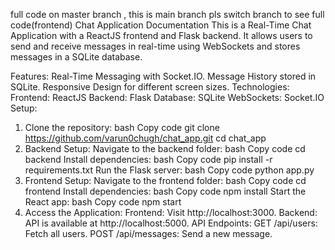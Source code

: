 full code on master branch , this is main branch pls switch branch to see full code(frontend)
Chat Application Documentation
This is a Real-Time Chat Application with a ReactJS frontend and Flask backend. It allows users to send and receive messages in real-time using WebSockets and stores messages in a SQLite database.

Features:
Real-Time Messaging with Socket.IO.
Message History stored in SQLite.
Responsive Design for different screen sizes.
Technologies:
Frontend: ReactJS
Backend: Flask
Database: SQLite
WebSockets: Socket.IO
Setup:
1. Clone the repository:
bash
Copy code
git clone https://github.com/varun0chugh/chat_app.git
cd chat_app
2. Backend Setup:
Navigate to the backend folder:
bash
Copy code
cd backend
Install dependencies:
bash
Copy code
pip install -r requirements.txt
Run the Flask server:
bash
Copy code
python app.py
3. Frontend Setup:
Navigate to the frontend folder:
bash
Copy code
cd frontend
Install dependencies:
bash
Copy code
npm install
Start the React app:
bash
Copy code
npm start
4. Access the Application:
Frontend: Visit http://localhost:3000.
Backend: API is available at http://localhost:5000.
API Endpoints:
GET /api/users: Fetch all users.
POST /api/messages: Send a new message.
